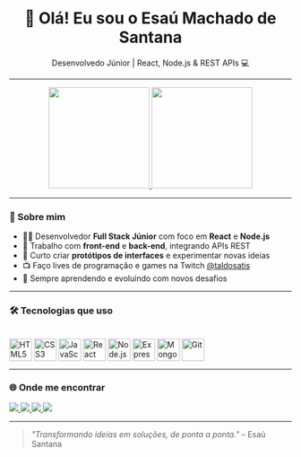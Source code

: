 <h1 align="center">👋 Olá! Eu sou o Esaú Machado de Santana</h1>
<p align="center">Desenvolvedo Júnior | React, Node.js & REST APIs 💻</p>

---

<div align="center">
  <a href="https://github.com/TaldoEsau">
    <img height="180em" src="https://github-readme-stats.vercel.app/api?username=TaldoEsau&show_icons=true&theme=tokyonight&include_all_commits=true&count_private=true"/>
    <img height="180em" src="https://github-readme-stats.vercel.app/api/top-langs/?username=TaldoEsau&layout=compact&langs_count=7&theme=tokyonight"/>
  </a>
</div>

---

### 🚀 Sobre mim

- 👨‍💻 Desenvolvedor **Full Stack Júnior** com foco em **React** e **Node.js**
- 🔁 Trabalho com **front-end** e **back-end**, integrando APIs REST
- 🎨 Curto criar **protótipos de interfaces** e experimentar novas ideias
- 📺 Faço lives de programação e games na Twitch [@taldosatis](https://www.twitch.tv/taldosatis)
- 🧠 Sempre aprendendo e evoluindo com novos desafios

---

### 🛠️ Tecnologias que uso

<div style="display: inline_block"><br>
  <img align="center" alt="HTML5" height="40" width="40" src="https://cdn.jsdelivr.net/gh/devicons/devicon/icons/html5/html5-original.svg" />
  <img align="center" alt="CSS3" height="40" width="40" src="https://cdn.jsdelivr.net/gh/devicons/devicon/icons/css3/css3-original.svg" />
  <img align="center" alt="JavaScript" height="40" width="40" src="https://cdn.jsdelivr.net/gh/devicons/devicon/icons/javascript/javascript-plain.svg" />
  <img align="center" alt="React" height="40" width="40" src="https://cdn.jsdelivr.net/gh/devicons/devicon/icons/react/react-original.svg" />
  <img align="center" alt="Node.js" height="40" width="40" src="https://cdn.jsdelivr.net/gh/devicons/devicon/icons/nodejs/nodejs-original.svg" />
  <img align="center" alt="Express" height="40" width="40" src="https://cdn.jsdelivr.net/gh/devicons/devicon/icons/express/express-original.svg" />
  <img align="center" alt="MongoDB" height="40" width="40" src="https://cdn.jsdelivr.net/gh/devicons/devicon/icons/mongodb/mongodb-original.svg" />
  <img align="center" alt="Git" height="40" width="40" src="https://cdn.jsdelivr.net/gh/devicons/devicon/icons/git/git-original.svg" />
</div>

---

### 🌐 Onde me encontrar

<div align="left">
  <a href="https://www.instagram.com/esaudebuenas" target="_blank">
    <img src="https://img.shields.io/badge/Instagram-E4405F?style=for-the-badge&logo=instagram&logoColor=white" />
  </a>
  <a href="https://www.linkedin.com/in/esaú-santana/" target="_blank">
    <img src="https://img.shields.io/badge/LinkedIn-0077B5?style=for-the-badge&logo=linkedin&logoColor=white" />
  </a>
  <a href="https://www.twitch.tv/taldosatis" target="_blank">
    <img src="https://img.shields.io/badge/Twitch-9146FF?style=for-the-badge&logo=twitch&logoColor=white" />
  </a>
  <a href="https://www.youtube.com/@S4Tis" target="_blank">
    <img src="https://img.shields.io/badge/YouTube-FF0000?style=for-the-badge&logo=youtube&logoColor=white" />
  </a>
</div>

---

> _"Transformando ideias em soluções, de ponta a ponta."_ – Esaú Santana
